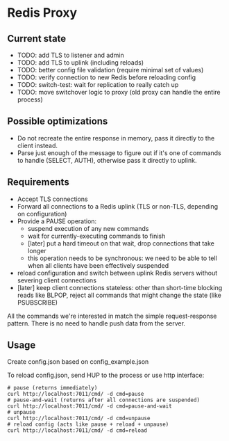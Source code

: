 Redis Proxy
===========


Current state
-------------

 - TODO: add TLS to listener and admin
 - TODO: add TLS to uplink (including reloads)
 - TODO: better config file validation (require minimal set of values)
 - TODO: verify connection to new Redis before reloading config
 - TODO: switch-test: wait for replication to really catch up
 - TODO: move switchover logic to proxy (old proxy can handle the entire process)


Possible optimizations
----------------------

 - Do not recreate the entire response in memory, pass it directly to
   the client instead.
 - Parse just enough of the message to figure out if it's one of
   commands to handle (SELECT, AUTH), otherwise pass it directly to
   uplink.

Requirements
------------

- Accept TLS connections
- Forward all connections to a Redis uplink (TLS or non-TLS, depending
  on configuration)
- Provide a PAUSE operation:
  - suspend execution of any new commands
  - wait for currently-executing commands to finish
  - [later] put a hard timeout on that wait, drop connections that
    take longer
  - this operation needs to be synchronous: we need to be able to tell
    when all clients have been effectively suspended
- reload configuration and switch between uplink Redis servers without
  severing client connections
- [later] keep client connections stateless: other than short-time
  blocking reads like BLPOP, reject all commands that might change the
  state (like PSUBSCRIBE)


All the commands we're interested in match the simple request-response
pattern.  There is no need to handle push data from the server.


Usage
-----

Create config.json based on config_example.json

To reload config.json, send HUP to the process or use http interface:

```
# pause (returns immediately)
curl http://localhost:7011/cmd/ -d cmd=pause
# pause-and-wait (returns after all connections are suspended)
curl http://localhost:7011/cmd/ -d cmd=pause-and-wait
# unpause
curl http://localhost:7011/cmd/ -d cmd=unpause
# reload config (acts like pause + reload + unpause)
curl http://localhost:7011/cmd/ -d cmd=reload
```
